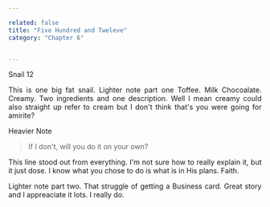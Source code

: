 ```yaml
---

related: false
title: "Five Hundred and Tweleve"
category: "Chapter 6"


---
```

<style>
body {
text-align: justify}
</style>

Snail 12
<br>

This is one big fat snail. 
Lighter note part one
Toffee. Milk Chocoalate. Creamy.
Two ingredients and one description. Well I mean creamy could also straight up refer to cream but I don't think that's you were going for amirite? 

Heavier Note
>If I don't, will you do it on your own?

This line stood out from everything. I'm not sure how to really explain it, but it just dose. I know what you chose to do is what is in His plans. Faith. 


Lighter note part two.
That struggle of getting a Business card. Great story and I appreaciate it lots. I really do.